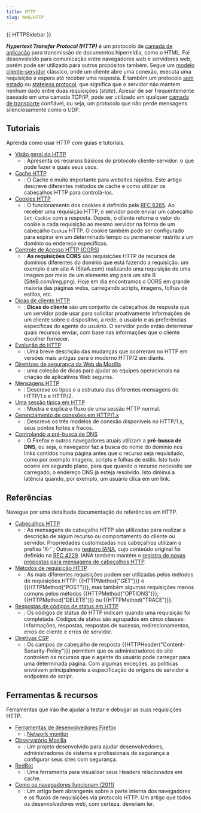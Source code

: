 ```yaml
---
title: HTTP
slug: Web/HTTP
---
```


{{ HTTPSidebar }}

**_Hypertext Transfer Protocol (HTTP)_** é um protocolo de [camada de aplicação](https://pt.wikipedia.org/wiki/Camada_de_aplica%C3%A7%C3%A3o) para transmissão de documentos hipermídia, como o HTML. Foi desenvolvido para comunicação entre navegadores web e servidores web, porém pode ser utilizado para outros propósitos também. Segue um [modelo cliente-servidor](https://en.wikipedia.org/wiki/Client%E2%80%93server_model) clássico, onde um cliente abre uma conexão, executa uma requisição e espera até receber uma resposta. É também um protocolo [sem estado](https://pt.wikipedia.org/wiki/Protocolo_sem_estado) ou [stateless protocol](https://en.wikipedia.org/wiki/Stateless_protocol), que significa que o servidor não mantem nenhum dado entre duas requisições (_state_). Apesar de ser frequentemente baseado em uma camada TCP/IP, pode ser utilizado em qualquer [camada de transporte](https://pt.wikipedia.org/wiki/Camada_de_transporte) confiável, ou seja, um protocolo que não perde mensagens silenciosamente como o UDP.

## Tutoriais

Aprenda como usar HTTP com guias e tutoriais.

- [Visão geral do HTTP](/pt-BR/docs/Web/HTTP/Overview)
  - : Apresenta os recursos básicos do protocolo cliente-servidor: o que pode fazer e quais seus usos.
- [Cache HTTP](/pt-BR/docs/Web/HTTP/Caching)
  - : O Cache é muito importante para websites rápidos. Este artigo descreve diferentes métodos de cache e como utilizar os cabeçalhos HTTP para controlá-los.
- [Cookies HTTP](/pt-BR/docs/Web/HTTP/Cookies)
  - : O funcionamento dos cookies é definido pela [RFC 6265](http://tools.ietf.org/html/rfc6265). Ao receber uma requisição HTTP, o servidor pode enviar um cabeçalho `Set-Cookie` com a resposta. Depois, o cliente retorna o valor do cookie a cada requisição ao mesmo servidor na forma de um cabeçalho `Cookie` HTTP. O cookie também pode ser configurado para expirar em um determinado tempo ou permanecer restrito a um domínio ou endereço específicos.
- [Controle de Acesso HTTP (CORS)](/pt-BR/docs/Web/HTTP/CORS)
  - : **As requisições CORS** são requisições HTTP de recursos de domínios diferentes do domínio que está fazendo a requisição. um exemplo é um site A (SiteA.com) realizando uma requisição de uma imagem por meio de um elemento _img_ para um site B (SiteB.com/img.png). Hoje em dia encontramos o CORS em grande maioria das páginas webs, carregando scripts, imagens, folhas de estilos, etc.
- [Dicas de cliente HTTP](/pt-BR/docs/Web/HTTP/Client_hints)
   - : **Dicas do cliente** são um conjunto de cabeçalhos de resposta que um servidor pode usar para solicitar proativamente informações de um cliente sobre o dispositivo, a rede, o usuário e as preferências específicas do agente do usuário.
     O servidor pode então determinar quais recursos enviar, com base nas informações que o cliente escolher fornecer.
- [Evolução do HTTP](/pt-BR/docs/Web/HTTP/Basics_of_HTTP/Evolution_of_HTTP)
  - : Uma breve descrição das mudanças que ocorreram no HTTP em versões mais antigas para o moderno HTTP/2 em diante.
- [Diretrizes de segurança da Web da Mozilla](https://infosec.mozilla.org/guidelines/web_security)
   - : uma coleção de dicas para ajudar as equipes operacionais na criação de aplicativos Web seguros.
- [Mensagens HTTP](/pt-BR/docs/Web/HTTP/Messages)
  - : Descreve os tipos e a estrutura das diferentes mensagens do HTTP/1.x e HTTP/2.
- [Uma sessão típica em HTTP](/pt-BR/docs/Web/HTTP/Session)
  - : Mostra e explica o fluxo de uma sessão HTTP normal.
- [Gerenciamento de conexões em HTTP/1.x](/pt-BR/docs/Web/HTTP/Connection_management_in_HTTP_1.x)
  - : Descreve os três modelos de conexão disponíveis no HTTP/1.x, seus pontos fortes e fracos.
- [Controlando a pré-busca de DNS](/pt-BR/docs/Web/HTTP/Controlling_DNS_prefetching)
  - : O Firefox e outros navegadores atuais utilizam a **pré-busca de** **DNS**, ou seja, o navegador faz a busca do nome do domínio nos links contidos numa página antes que o recurso seja requisitado, como por exemplo imagens, scripts e folhas de estilo. Isto tudo ocorre em segundo plano, para que quando o recurso necessite ser carregado, o endereço DNS já esteja resolvido. Isto diminui a latência quando, por exemplo, um usuário clica em um link.

## Referências

Navegue por uma detalhada documentação de referências em HTTP.

- [Cabeçalhos HTTP](/pt-BR/docs/Web/HTTP/Headers)
  - : As mensagens de cabeçalho HTTP são utilizadas para realizar a descrição de algum recurso ou comportamento do cliente ou servidor. Propriedades customizadas nos cabeçalhos utilizam o prefixo 'X-' ; Outras no [registro IANA](/pt-BR/docs/), cujo conteúdo original foi definido na [RFC 4229](http://tools.ietf.org/html/rfc4229). IANA também mantém o [registro de novas propostas para mensagens de cabeçalhos HTTP](http://www.iana.org/assignments/message-headers/prov-headers.html).
- [Métodos de requisição HTTP](/pt-BR/docs/Web/HTTP/Methods)
  - : As mais diferentes requisições podem ser utilizadas pelos métodos de requisições HTTP: {{HTTPMethod("GET")}} e {{HTTPMethod("POST")}}, mas também algumas requisições menos comuns pelos métodos {{HTTPMethod("OPTIONS")}}, {{HTTPMethod("DELETE")}} ou {{HTTPMethod("TRACE")}}.
- [Respostas de códigos de status em HTTP](/pt-BR/docs/Web/HTTP/Response_codes)
  - : Os códigos de status do HTTP indicam quando uma requisição foi completada. Códigos de status são agrupados em cinco classes: Informações, respostas, respostas de sucesso, redirecionamentos, erros de cliente e erros de servidor.
- [Diretivas CSP](/pt-BR/docs/Web/HTTP/Headers/Content-Security-Policy)
   - : Os campos de cabeçalho de resposta {{HTTPHeader("Content-Security-Policy")}} permitem que os administradores do site controlem os recursos que o agente do usuário pode carregar para uma determinada página. Com algumas exceções, as políticas envolvem principalmente a especificação de origens de servidor e endpoints de script.

## Ferramentas & recursos

Ferramentas que irão lhe ajudar a testar e debugar as suas requisições HTTP.

- [Ferramentas de desenvolvedores Firefox](https://firefox-source-docs.mozilla.org/devtools-user/index.html)
  - : [Network monitor](https://firefox-source-docs.mozilla.org/devtools-user/network_monitor/index.html)
- [Observatório Mozilla](https://observatory.mozilla.org/)
   - : Um projeto desenvolvido para ajudar desenvolvedores, administradores de sistema e profissionais de segurança a configurar seus sites com segurança.
- [RedBot](https://redbot.org/)
  - : Uma ferramenta para visualizar seus Headers relacionados em cache.
- [Como os navegadores funcionam (2011)](https://web.dev/howbrowserswork/)
  - : Um artigo bem abrangente sobre a parte interna dos navegadores e os fluxos de requisições via protocolo HTTP. Um artigo que todos os desenvolvedores web, com certeza, deveriam ler.
